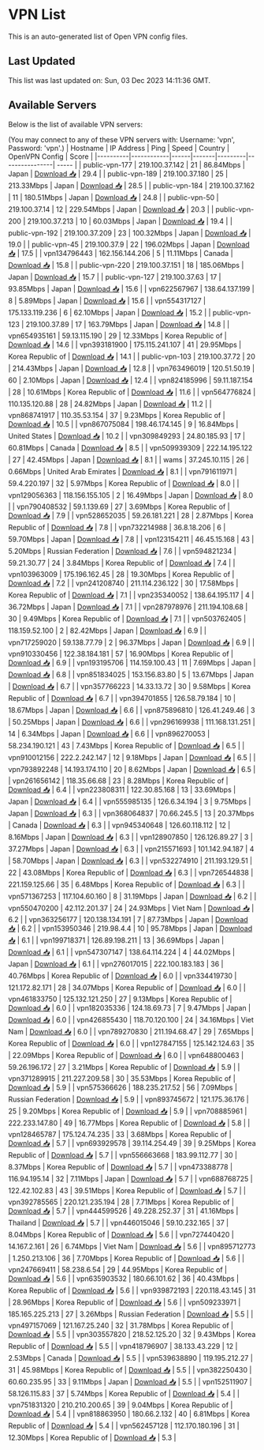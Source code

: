 # VPN List

This is an auto-generated list of Open VPN config files.

## Last Updated

This list was last updated on: Sun, 03 Dec 2023 14:11:36 GMT.

## Available Servers

Below is the list of available VPN servers:

(You may connect to any of these VPN servers with: Username: 'vpn', Password: 'vpn'.)
| Hostname | IP Address | Ping | Speed | Country | OpenVPN Config | Score |
|----------|------------|------|-------|---------|----------------| ----- |
| public-vpn-177 | 219.100.37.142 | 21 | 86.84Mbps | Japan | [Download 📥](./configs/server_0_JP.ovpn) | 29.4 |
| public-vpn-189 | 219.100.37.180 | 25 | 213.33Mbps | Japan | [Download 📥](./configs/server_1_JP.ovpn) | 28.5 |
| public-vpn-184 | 219.100.37.162 | 11 | 180.51Mbps | Japan | [Download 📥](./configs/server_2_JP.ovpn) | 24.8 |
| public-vpn-50 | 219.100.37.14 | 12 | 229.54Mbps | Japan | [Download 📥](./configs/server_3_JP.ovpn) | 20.3 |
| public-vpn-200 | 219.100.37.213 | 10 | 60.03Mbps | Japan | [Download 📥](./configs/server_4_JP.ovpn) | 19.4 |
| public-vpn-192 | 219.100.37.209 | 23 | 100.32Mbps | Japan | [Download 📥](./configs/server_5_JP.ovpn) | 19.0 |
| public-vpn-45 | 219.100.37.9 | 22 | 196.02Mbps | Japan | [Download 📥](./configs/server_6_JP.ovpn) | 17.5 |
| vpn134796443 | 162.156.144.206 | 5 | 11.11Mbps | Canada | [Download 📥](./configs/server_7_CA.ovpn) | 15.8 |
| public-vpn-220 | 219.100.37.151 | 18 | 185.06Mbps | Japan | [Download 📥](./configs/server_8_JP.ovpn) | 15.7 |
| public-vpn-127 | 219.100.37.63 | 17 | 93.85Mbps | Japan | [Download 📥](./configs/server_9_JP.ovpn) | 15.6 |
| vpn622567967 | 138.64.137.199 | 8 | 5.89Mbps | Japan | [Download 📥](./configs/server_10_JP.ovpn) | 15.6 |
| vpn554317127 | 175.133.119.236 | 6 | 62.10Mbps | Japan | [Download 📥](./configs/server_11_JP.ovpn) | 15.2 |
| public-vpn-123 | 219.100.37.89 | 17 | 163.79Mbps | Japan | [Download 📥](./configs/server_12_JP.ovpn) | 14.8 |
| vpn654935161 | 59.13.115.190 | 29 | 12.33Mbps | Korea Republic of | [Download 📥](./configs/server_13_KR.ovpn) | 14.6 |
| vpn393181900 | 175.115.241.107 | 41 | 29.95Mbps | Korea Republic of | [Download 📥](./configs/server_14_KR.ovpn) | 14.1 |
| public-vpn-103 | 219.100.37.72 | 20 | 214.43Mbps | Japan | [Download 📥](./configs/server_15_JP.ovpn) | 12.8 |
| vpn763496019 | 120.51.50.19 | 60 | 2.10Mbps | Japan | [Download 📥](./configs/server_16_JP.ovpn) | 12.4 |
| vpn824185996 | 59.11.187.154 | 28 | 10.61Mbps | Korea Republic of | [Download 📥](./configs/server_17_KR.ovpn) | 11.6 |
| vpn564776824 | 110.135.120.88 | 28 | 24.82Mbps | Japan | [Download 📥](./configs/server_18_JP.ovpn) | 11.2 |
| vpn868741917 | 110.35.53.154 | 37 | 9.23Mbps | Korea Republic of | [Download 📥](./configs/server_19_KR.ovpn) | 10.5 |
| vpn867075084 | 198.46.174.145 | 9 | 16.84Mbps | United States | [Download 📥](./configs/server_20_US.ovpn) | 10.2 |
| vpn309849293 | 24.80.185.93 | 17 | 60.81Mbps | Canada | [Download 📥](./configs/server_21_CA.ovpn) | 8.5 |
| vpn509939309 | 222.14.195.122 | 27 | 42.45Mbps | Japan | [Download 📥](./configs/server_22_JP.ovpn) | 8.1 |
| wams | 37.245.10.115 | 26 | 0.66Mbps | United Arab Emirates | [Download 📥](./configs/server_23_AE.ovpn) | 8.1 |
| vpn791611971 | 59.4.220.197 | 32 | 5.97Mbps | Korea Republic of | [Download 📥](./configs/server_24_KR.ovpn) | 8.0 |
| vpn129056363 | 118.156.155.105 | 2 | 16.49Mbps | Japan | [Download 📥](./configs/server_25_JP.ovpn) | 8.0 |
| vpn790408532 | 59.1.139.69 | 27 | 3.69Mbps | Korea Republic of | [Download 📥](./configs/server_26_KR.ovpn) | 7.9 |
| vpn528652035 | 59.26.181.221 | 28 | 2.87Mbps | Korea Republic of | [Download 📥](./configs/server_27_KR.ovpn) | 7.8 |
| vpn732214988 | 36.8.18.206 | 6 | 59.70Mbps | Japan | [Download 📥](./configs/server_28_JP.ovpn) | 7.8 |
| vpn123154211 | 46.45.15.168 | 43 | 5.20Mbps | Russian Federation | [Download 📥](./configs/server_29_RU.ovpn) | 7.6 |
| vpn594821234 | 59.21.30.77 | 24 | 3.84Mbps | Korea Republic of | [Download 📥](./configs/server_30_KR.ovpn) | 7.4 |
| vpn103963009 | 175.196.162.45 | 28 | 19.30Mbps | Korea Republic of | [Download 📥](./configs/server_31_KR.ovpn) | 7.2 |
| vpn241208740 | 211.114.236.122 | 30 | 17.58Mbps | Korea Republic of | [Download 📥](./configs/server_32_KR.ovpn) | 7.1 |
| vpn235340052 | 138.64.195.117 | 4 | 36.72Mbps | Japan | [Download 📥](./configs/server_33_JP.ovpn) | 7.1 |
| vpn287978976 | 211.194.108.68 | 30 | 9.49Mbps | Korea Republic of | [Download 📥](./configs/server_34_KR.ovpn) | 7.1 |
| vpn503762405 | 118.159.52.100 | 2 | 82.42Mbps | Japan | [Download 📥](./configs/server_35_JP.ovpn) | 6.9 |
| vpn717259020 | 59.138.77.79 | 2 | 96.37Mbps | Japan | [Download 📥](./configs/server_36_JP.ovpn) | 6.9 |
| vpn910330456 | 122.38.184.181 | 57 | 16.90Mbps | Korea Republic of | [Download 📥](./configs/server_37_KR.ovpn) | 6.9 |
| vpn193195706 | 114.159.100.43 | 11 | 7.69Mbps | Japan | [Download 📥](./configs/server_38_JP.ovpn) | 6.8 |
| vpn851834025 | 153.156.83.80 | 5 | 13.67Mbps | Japan | [Download 📥](./configs/server_39_JP.ovpn) | 6.7 |
| vpn357766223 | 14.33.13.72 | 30 | 9.58Mbps | Korea Republic of | [Download 📥](./configs/server_40_KR.ovpn) | 6.7 |
| vpn394701855 | 126.58.79.184 | 10 | 18.67Mbps | Japan | [Download 📥](./configs/server_41_JP.ovpn) | 6.6 |
| vpn875896810 | 126.41.249.46 | 3 | 50.25Mbps | Japan | [Download 📥](./configs/server_42_JP.ovpn) | 6.6 |
| vpn296169938 | 111.168.131.251 | 14 | 6.34Mbps | Japan | [Download 📥](./configs/server_43_JP.ovpn) | 6.6 |
| vpn896270053 | 58.234.190.121 | 43 | 7.43Mbps | Korea Republic of | [Download 📥](./configs/server_44_KR.ovpn) | 6.5 |
| vpn910012156 | 222.2.242.147 | 12 | 9.18Mbps | Japan | [Download 📥](./configs/server_45_JP.ovpn) | 6.5 |
| vpn793892248 | 14.193.174.110 | 20 | 8.62Mbps | Japan | [Download 📥](./configs/server_46_JP.ovpn) | 6.5 |
| vpn261656142 | 118.35.66.68 | 23 | 8.28Mbps | Korea Republic of | [Download 📥](./configs/server_47_KR.ovpn) | 6.4 |
| vpn223808311 | 122.30.85.168 | 13 | 33.69Mbps | Japan | [Download 📥](./configs/server_48_JP.ovpn) | 6.4 |
| vpn555985135 | 126.6.34.194 | 3 | 9.75Mbps | Japan | [Download 📥](./configs/server_49_JP.ovpn) | 6.3 |
| vpn368064837 | 70.66.245.5 | 13 | 20.37Mbps | Canada | [Download 📥](./configs/server_50_CA.ovpn) | 6.3 |
| vpn945340648 | 126.60.118.112 | 12 | 8.16Mbps | Japan | [Download 📥](./configs/server_51_JP.ovpn) | 6.3 |
| vpn128907850 | 126.126.89.27 | 3 | 37.27Mbps | Japan | [Download 📥](./configs/server_52_JP.ovpn) | 6.3 |
| vpn215571693 | 101.142.94.187 | 4 | 58.70Mbps | Japan | [Download 📥](./configs/server_53_JP.ovpn) | 6.3 |
| vpn532274910 | 211.193.129.51 | 22 | 43.08Mbps | Korea Republic of | [Download 📥](./configs/server_54_KR.ovpn) | 6.3 |
| vpn726544838 | 221.159.125.66 | 35 | 6.48Mbps | Korea Republic of | [Download 📥](./configs/server_55_KR.ovpn) | 6.3 |
| vpn571367253 | 117.104.60.160 | 8 | 31.19Mbps | Japan | [Download 📥](./configs/server_56_JP.ovpn) | 6.2 |
| vpn550470200 | 42.112.201.37 | 24 | 24.93Mbps | Viet Nam | [Download 📥](./configs/server_57_VN.ovpn) | 6.2 |
| vpn363256177 | 120.138.134.191 | 7 | 87.73Mbps | Japan | [Download 📥](./configs/server_58_JP.ovpn) | 6.2 |
| vpn153950346 | 219.98.4.4 | 10 | 95.78Mbps | Japan | [Download 📥](./configs/server_59_JP.ovpn) | 6.1 |
| vpn199718371 | 126.89.198.211 | 13 | 36.69Mbps | Japan | [Download 📥](./configs/server_60_JP.ovpn) | 6.1 |
| vpn547307147 | 138.64.114.224 | 4 | 44.02Mbps | Japan | [Download 📥](./configs/server_61_JP.ovpn) | 6.1 |
| vpn276017015 | 222.100.183.183 | 36 | 40.76Mbps | Korea Republic of | [Download 📥](./configs/server_62_KR.ovpn) | 6.0 |
| vpn334419730 | 121.172.82.171 | 28 | 34.07Mbps | Korea Republic of | [Download 📥](./configs/server_63_KR.ovpn) | 6.0 |
| vpn461833750 | 125.132.121.250 | 27 | 9.13Mbps | Korea Republic of | [Download 📥](./configs/server_64_KR.ovpn) | 6.0 |
| vpn182035336 | 124.18.69.73 | 7 | 9.47Mbps | Japan | [Download 📥](./configs/server_65_JP.ovpn) | 6.0 |
| vpn426855430 | 118.70.120.100 | 24 | 34.16Mbps | Viet Nam | [Download 📥](./configs/server_66_VN.ovpn) | 6.0 |
| vpn789270830 | 211.194.68.47 | 29 | 7.65Mbps | Korea Republic of | [Download 📥](./configs/server_67_KR.ovpn) | 6.0 |
| vpn127847155 | 125.142.124.63 | 35 | 22.09Mbps | Korea Republic of | [Download 📥](./configs/server_68_KR.ovpn) | 6.0 |
| vpn648800463 | 59.26.196.172 | 27 | 3.21Mbps | Korea Republic of | [Download 📥](./configs/server_69_KR.ovpn) | 5.9 |
| vpn371289915 | 211.227.209.58 | 30 | 35.53Mbps | Korea Republic of | [Download 📥](./configs/server_70_KR.ovpn) | 5.9 |
| vpn575366626 | 188.235.217.52 | 56 | 7.09Mbps | Russian Federation | [Download 📥](./configs/server_71_RU.ovpn) | 5.9 |
| vpn893745672 | 121.175.36.176 | 25 | 9.20Mbps | Korea Republic of | [Download 📥](./configs/server_72_KR.ovpn) | 5.9 |
| vpn708885961 | 222.233.147.80 | 49 | 16.77Mbps | Korea Republic of | [Download 📥](./configs/server_73_KR.ovpn) | 5.8 |
| vpn128465787 | 175.124.74.235 | 33 | 3.68Mbps | Korea Republic of | [Download 📥](./configs/server_74_KR.ovpn) | 5.7 |
| vpn693929578 | 39.114.254.49 | 39 | 9.25Mbps | Korea Republic of | [Download 📥](./configs/server_75_KR.ovpn) | 5.7 |
| vpn556663668 | 183.99.112.77 | 30 | 8.37Mbps | Korea Republic of | [Download 📥](./configs/server_76_KR.ovpn) | 5.7 |
| vpn473388778 | 116.94.195.14 | 32 | 7.11Mbps | Japan | [Download 📥](./configs/server_77_JP.ovpn) | 5.7 |
| vpn688768725 | 122.42.102.83 | 43 | 39.51Mbps | Korea Republic of | [Download 📥](./configs/server_78_KR.ovpn) | 5.7 |
| vpn392785565 | 220.121.235.194 | 28 | 7.71Mbps | Korea Republic of | [Download 📥](./configs/server_79_KR.ovpn) | 5.7 |
| vpn444599526 | 49.228.252.37 | 31 | 41.16Mbps | Thailand | [Download 📥](./configs/server_80_TH.ovpn) | 5.7 |
| vpn446015046 | 59.10.232.165 | 37 | 8.04Mbps | Korea Republic of | [Download 📥](./configs/server_81_KR.ovpn) | 5.6 |
| vpn727440420 | 14.167.2.161 | 26 | 6.74Mbps | Viet Nam | [Download 📥](./configs/server_82_VN.ovpn) | 5.6 |
| vpn895712773 | 1.250.213.106 | 36 | 7.70Mbps | Korea Republic of | [Download 📥](./configs/server_83_KR.ovpn) | 5.6 |
| vpn247669411 | 58.238.6.54 | 29 | 44.95Mbps | Korea Republic of | [Download 📥](./configs/server_84_KR.ovpn) | 5.6 |
| vpn635903532 | 180.66.101.62 | 36 | 40.43Mbps | Korea Republic of | [Download 📥](./configs/server_85_KR.ovpn) | 5.6 |
| vpn939872193 | 220.118.43.145 | 31 | 28.96Mbps | Korea Republic of | [Download 📥](./configs/server_86_KR.ovpn) | 5.6 |
| vpn509233971 | 185.165.225.213 | 27 | 3.26Mbps | Russian Federation | [Download 📥](./configs/server_87_RU.ovpn) | 5.5 |
| vpn497157069 | 121.167.25.240 | 32 | 31.78Mbps | Korea Republic of | [Download 📥](./configs/server_88_KR.ovpn) | 5.5 |
| vpn303557820 | 218.52.125.20 | 32 | 9.43Mbps | Korea Republic of | [Download 📥](./configs/server_89_KR.ovpn) | 5.5 |
| vpn418796907 | 38.133.43.229 | 12 | 2.53Mbps | Canada | [Download 📥](./configs/server_90_CA.ovpn) | 5.5 |
| vpn539638890 | 119.195.212.27 | 31 | 45.98Mbps | Korea Republic of | [Download 📥](./configs/server_91_KR.ovpn) | 5.5 |
| vpn382250430 | 60.60.235.95 | 33 | 9.11Mbps | Japan | [Download 📥](./configs/server_92_JP.ovpn) | 5.5 |
| vpn152511907 | 58.126.115.83 | 37 | 5.74Mbps | Korea Republic of | [Download 📥](./configs/server_93_KR.ovpn) | 5.4 |
| vpn751831320 | 210.210.200.65 | 39 | 9.04Mbps | Korea Republic of | [Download 📥](./configs/server_94_KR.ovpn) | 5.4 |
| vpn818863950 | 180.66.2.132 | 40 | 6.81Mbps | Korea Republic of | [Download 📥](./configs/server_95_KR.ovpn) | 5.4 |
| vpn562457128 | 112.170.180.196 | 31 | 12.30Mbps | Korea Republic of | [Download 📥](./configs/server_96_KR.ovpn) | 5.3 |
